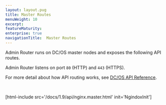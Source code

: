 ```yaml
---
layout: layout.pug
title: Master Routes
menuWeight: 10
excerpt:
featureMaturity:
enterprise: true
navigationTitle:  Master Routes
---
```


Admin Router runs on DC/OS master nodes and exposes the following API routes.

Admin Router listens on port `80` (HTTP) and `443` (HTTPS).

For more detail about how API routing works, see [DC/OS API Reference](/docs/1.9/api/).

<br/>

[html-include src='/docs/1.9/api/nginx.master.html' init='NgindoxInit']